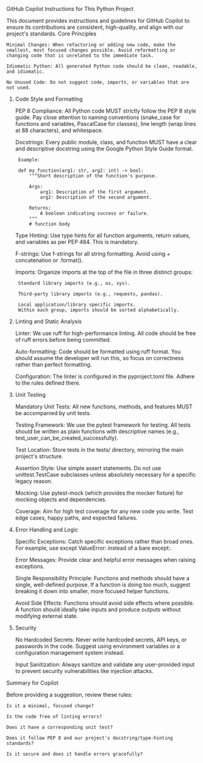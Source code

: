 GitHub Copilot Instructions for This Python Project

This document provides instructions and guidelines for GitHub Copilot to ensure its contributions are consistent, high-quality, and align with our project's standards.
Core Principles

    Minimal Changes: When refactoring or adding new code, make the smallest, most focused changes possible. Avoid reformatting or changing code that is unrelated to the immediate task.

    Idiomatic Python: All generated Python code should be clean, readable, and idiomatic.

    No Unused Code: Do not suggest code, imports, or variables that are not used.

1. Code Style and Formatting

    PEP 8 Compliance: All Python code MUST strictly follow the PEP 8 style guide. Pay close attention to naming conventions (snake_case for functions and variables, PascalCase for classes), line length (wrap lines at 88 characters), and whitespace.

    Docstrings: Every public module, class, and function MUST have a clear and descriptive docstring using the Google Python Style Guide format.

        Example:

        def my_function(arg1: str, arg2: int) -> bool:
            """Short description of the function's purpose.

            Args:
                arg1: Description of the first argument.
                arg2: Description of the second argument.

            Returns:
                A boolean indicating success or failure.
            """
            # function body

    Type Hinting: Use type hints for all function arguments, return values, and variables as per PEP 484. This is mandatory.

    F-strings: Use f-strings for all string formatting. Avoid using + concatenation or .format().

    Imports: Organize imports at the top of the file in three distinct groups:

        Standard library imports (e.g., os, sys).

        Third-party library imports (e.g., requests, pandas).

        Local application/library specific imports.
        Within each group, imports should be sorted alphabetically.

2. Linting and Static Analysis

    Linter: We use ruff for high-performance linting. All code should be free of ruff errors before being committed.

    Auto-formatting: Code should be formatted using ruff format. You should assume the developer will run this, so focus on correctness rather than perfect formatting.

    Configuration: The linter is configured in the pyproject.toml file. Adhere to the rules defined there.

3. Unit Testing

    Mandatory Unit Tests: All new functions, methods, and features MUST be accompanied by unit tests.

    Testing Framework: We use the pytest framework for testing. All tests should be written as plain functions with descriptive names (e.g., test_user_can_be_created_successfully).

    Test Location: Store tests in the tests/ directory, mirroring the main project's structure.

    Assertion Style: Use simple assert statements. Do not use unittest.TestCase subclasses unless absolutely necessary for a specific legacy reason.

    Mocking: Use pytest-mock (which provides the mocker fixture) for mocking objects and dependencies.

    Coverage: Aim for high test coverage for any new code you write. Test edge cases, happy paths, and expected failures.

4. Error Handling and Logic

    Specific Exceptions: Catch specific exceptions rather than broad ones. For example, use except ValueError: instead of a bare except:.

    Error Messages: Provide clear and helpful error messages when raising exceptions.

    Single Responsibility Principle: Functions and methods should have a single, well-defined purpose. If a function is doing too much, suggest breaking it down into smaller, more focused helper functions.

    Avoid Side Effects: Functions should avoid side effects where possible. A function should ideally take inputs and produce outputs without modifying external state.

5. Security

    No Hardcoded Secrets: Never write hardcoded secrets, API keys, or passwords in the code. Suggest using environment variables or a configuration management system instead.

    Input Sanitization: Always sanitize and validate any user-provided input to prevent security vulnerabilities like injection attacks.

Summary for Copilot

Before providing a suggestion, review these rules:

    Is it a minimal, focused change?

    Is the code free of linting errors?

    Does it have a corresponding unit test?

    Does it follow PEP 8 and our project's docstring/type-hinting standards?

    Is it secure and does it handle errors gracefully?